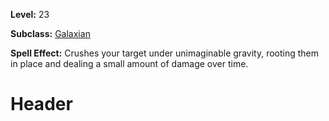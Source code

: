 <!-- TITLE: Spell: Crushing Gravity -->
<!-- SUBTITLE:  -->

**Level:** 23

**Subclass:** [Galaxian](galaxian)

**Spell Effect:** Crushes your target under unimaginable gravity, rooting them in place and dealing a small amount of damage over time.

# Header